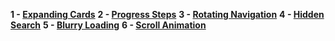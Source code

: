 **1 - [Expanding Cards](https://shidlikaty.github.io/SimpleProjects/1-Expanding%20cards/)**
**2 - [Progress Steps](https://shidlikaty.github.io/SimpleProjects/2%20-%20Progress%20Steps/)**
**3 - [Rotating Navigation](https://shidlikaty.github.io/SimpleProjects/3%20-%20Rotating%20Navigation/)**
**4 - [Hidden Search](https://shidlikaty.github.io/SimpleProjects/4%20-%20Hidden%20Search/)**
**5 - [Blurry Loading](https://shidlikaty.github.io/SimpleProjects/5%20-%20Blurry%20Loading/)**
**6 - [Scroll Animation](https://shidlikaty.github.io/SimpleProjects/6%20-%20Scroll%20Animation/)**